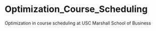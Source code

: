 # Optimization_Course_Scheduling
Optimization in course scheduling at USC Marshall School of Business
